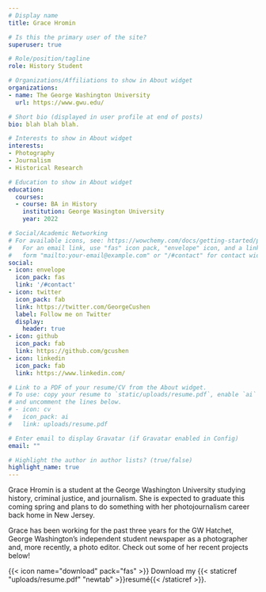 ```yaml
---
# Display name
title: Grace Hromin

# Is this the primary user of the site?
superuser: true

# Role/position/tagline
role: History Student

# Organizations/Affiliations to show in About widget
organizations:
- name: The George Washington University 
  url: https://www.gwu.edu/

# Short bio (displayed in user profile at end of posts)
bio: blah blah blah.

# Interests to show in About widget
interests:
- Photography
- Journalism
- Historical Research

# Education to show in About widget
education:
  courses:
  - course: BA in History
    institution: George Wasington University
    year: 2022

# Social/Academic Networking
# For available icons, see: https://wowchemy.com/docs/getting-started/page-builder/#icons
#   For an email link, use "fas" icon pack, "envelope" icon, and a link in the
#   form "mailto:your-email@example.com" or "/#contact" for contact widget.
social:
- icon: envelope
  icon_pack: fas
  link: '/#contact'
- icon: twitter
  icon_pack: fab
  link: https://twitter.com/GeorgeCushen
  label: Follow me on Twitter
  display:
    header: true
- icon: github
  icon_pack: fab
  link: https://github.com/gcushen
- icon: linkedin
  icon_pack: fab
  link: https://www.linkedin.com/

# Link to a PDF of your resume/CV from the About widget.
# To use: copy your resume to `static/uploads/resume.pdf`, enable `ai` icons in `params.toml`,
# and uncomment the lines below.
# - icon: cv
#   icon_pack: ai
#   link: uploads/resume.pdf

# Enter email to display Gravatar (if Gravatar enabled in Config)
email: ""

# Highlight the author in author lists? (true/false)
highlight_name: true
---
```


Grace Hromin is a student at the George Washington University studying history, criminal justice, and journalism. She is expected to graduate this coming spring and plans to do something with her photojournalism career back home in New Jersey. 

Grace has been working for the past three years for the GW Hatchet, George Washington’s independent student newspaper as a photographer and, more recently, a photo editor. Check out some of her recent projects below!

{{< icon name="download" pack="fas" >}} Download my {{< staticref "uploads/resume.pdf" "newtab" >}}resumé{{< /staticref >}}.
